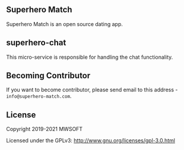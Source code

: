 ## Superhero Match
Superhero Match is an open source dating app.

## superhero-chat
This micro-service is responsible for handling the chat functionality. 

## Becoming Contributor
If you want to become contributor, please send email to this address - `info@superhero-match.com`.

## License
Copyright 2019-2021 MWSOFT

Licensed under the GPLv3: http://www.gnu.org/licenses/gpl-3.0.html